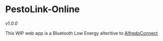 # PestoLink-Online
*v1.0.0*

This WIP web app is a Bluetooth Low Energy alteritive to [AlfredoConnect](https://github.com/AlfredoElectronics/AlfredoConnect-Receive)
